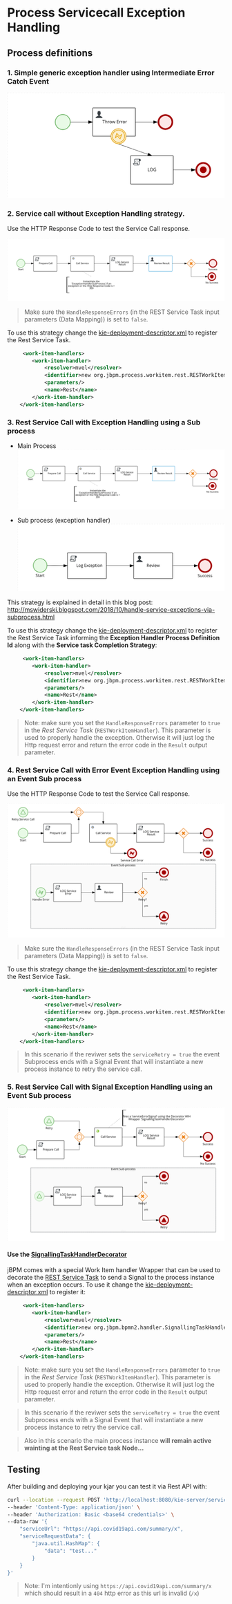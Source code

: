 # Process Servicecall Exception Handling

## Process definitions

### 1. Simple generic exception handler using Intermediate Error Catch Event

![ThrowCatchError](./src/main/resources/com/redhat/demos/ThrowCatchError-svg.svg)

### 2. Service call without Exception Handling strategy. 
Use the HTTP Response Code to test the Service Call response.

![ServiceCallWithNoExceptionHandler](./src/main/resources/com/redhat/demos/ServiceCallWithNoExceptionHandler-svg.svg)

> Make sure the `HandleResponseErrors` (in the REST Service Task input parameters (Data Mapping)) is set to `false`.

 To use this strategy change the [kie-deployment-descriptor.xml](src/main/resources/META-INF/kie-deployment-descriptor.xml) to register the Rest Service Task.

```xml
     <work-item-handlers>
        <work-item-handler>
            <resolver>mvel</resolver>
            <identifier>new org.jbpm.process.workitem.rest.RESTWorkItemHandler(classLoader)</identifier>
            <parameters/>
            <name>Rest</name>
        </work-item-handler>
    </work-item-handlers>
```

### 3. Rest Service Call with Exception Handling using a Sub process

 * Main Process
![ServiceCallWithNoExceptionHandler](./src/main/resources/com/redhat/demos/ServiceCallWithNoExceptionHandler-svg.svg) 

 * Sub process (exception handler)
![ExceptionHandlerSubProcess](./src/main/resources/com/redhat/demos/ExceptionHandlerSubProcess-svg.svg)

This strategy is explained in detail in this blog post: http://mswiderski.blogspot.com/2018/10/handle-service-exceptions-via-subprocess.html

To use this strategy change the [kie-deployment-descriptor.xml](src/main/resources/META-INF/kie-deployment-descriptor.xml) to register the Rest Service Task informing the **Exception Handler Process Definition Id** along with the **Service task Completion Strategy**:

```xml
     <work-item-handlers>
        <work-item-handler>
            <resolver>mvel</resolver>
            <identifier>new org.jbpm.process.workitem.rest.RESTWorkItemHandler(classLoader, "ExceptionHandlerSubProcess", "RETRY")</identifier>
            <parameters/>
            <name>Rest</name>
        </work-item-handler>
    </work-item-handlers>
```

> Note: make sure you set the `HandleResponseErrors` parameter to `true` in the *Rest Service Task* (`RESTWorkItemHandler`). This parameter is used to properly handle the exception. Otherwise it will just log the Http request error and return the error code in the `Result` output parameter.

### 4. Rest Service Call with Error Event Exception Handling using an Event Sub process
Use the HTTP Response Code to test the Service Call response.

![ServiceCallWithErrorEvent](./src/main/resources/com/redhat/demos/ServiceCallWithErrorEvent-svg.svg)

> Make sure the `HandleResponseErrors` (in the REST Service Task input parameters (Data Mapping)) is set to `false`.

 To use this strategy change the [kie-deployment-descriptor.xml](src/main/resources/META-INF/kie-deployment-descriptor.xml) to register the Rest Service Task.

```xml
     <work-item-handlers>
        <work-item-handler>
            <resolver>mvel</resolver>
            <identifier>new org.jbpm.process.workitem.rest.RESTWorkItemHandler(classLoader)</identifier>
            <parameters/>
            <name>Rest</name>
        </work-item-handler>
    </work-item-handlers>
```

> In this scenario if the reviwer sets the `serviceRetry = true` the event Subprocess ends with a Signal Event that will instantiate a new process instance to retry the service call.

### 5. Rest Service Call with Signal Exception Handling using an Event Sub process

![ServiceCallWithExceptionSignalHandler](./src/main/resources/com/redhat/demos/ServiceCallWithExceptionSignalHandler-svg.svg)

#### Use the [SignallingTaskHandlerDecorator](https://github.com/kiegroup/jbpm/blob/master/jbpm-bpmn2/src/main/java/org/jbpm/bpmn2/handler/SignallingTaskHandlerDecorator.java)
jBPM comes with a special Work Item handler Wrapper that can be used to decorate the [REST Service Task](https://github.com/kiegroup/jbpm/blob/master/jbpm-workitems/jbpm-workitems-rest/src/main/java/org/jbpm/process/workitem/rest/RESTWorkItemHandler.java) to send a Signal to the process instance when an exception occurs. To use it change the [kie-deployment-descriptor.xml](src/main/resources/META-INF/kie-deployment-descriptor.xml) to register it:

```xml
     <work-item-handlers>
        <work-item-handler>
            <resolver>mvel</resolver>
            <identifier>new org.jbpm.bpmn2.handler.SignallingTaskHandlerDecorator(new org.jbpm.process.workitem.rest.RESTWorkItemHandler(classLoader), "Error-serviceErrorSignal")</identifier>
            <parameters/>
            <name>Rest</name>
        </work-item-handler>
    </work-item-handlers>
```
> Note: make sure you set the `HandleResponseErrors` parameter to `true` in the *Rest Service Task* (`RESTWorkItemHandler`). This parameter is used to properly handle the exception. Otherwise it will just log the Http request error and return the error code in the `Result` output parameter.

> In this scenario if the reviwer sets the `serviceRetry = true` the event Subprocess ends with a Signal Event that will instantiate a new process instance to retry the service call. 

> Also in this scenario the main process instance **will remain active wainting at the Rest Service task Node...**

## Testing
After building and deploying your kjar you can test it via Rest API with:

```bash
curl --location --request POST 'http://localhost:8080/kie-server/services/rest/server/containers/process-servicecall-exception-handling/processes/<process definition id>/instances' \
--header 'Content-Type: application/json' \
--header 'Authorization: Basic <base64 credentials>' \
--data-raw '{
    "serviceUrl": "https://api.covid19api.com/summary/x",
    "serviceRequestData": {
        "java.util.HashMap": {
            "data": "test..."
        }
    }
}'
```

> Note: I'm intentionly using `https://api.covid19api.com/summary/x` which should result in a `404` http error as this url is invalid (`/x`)